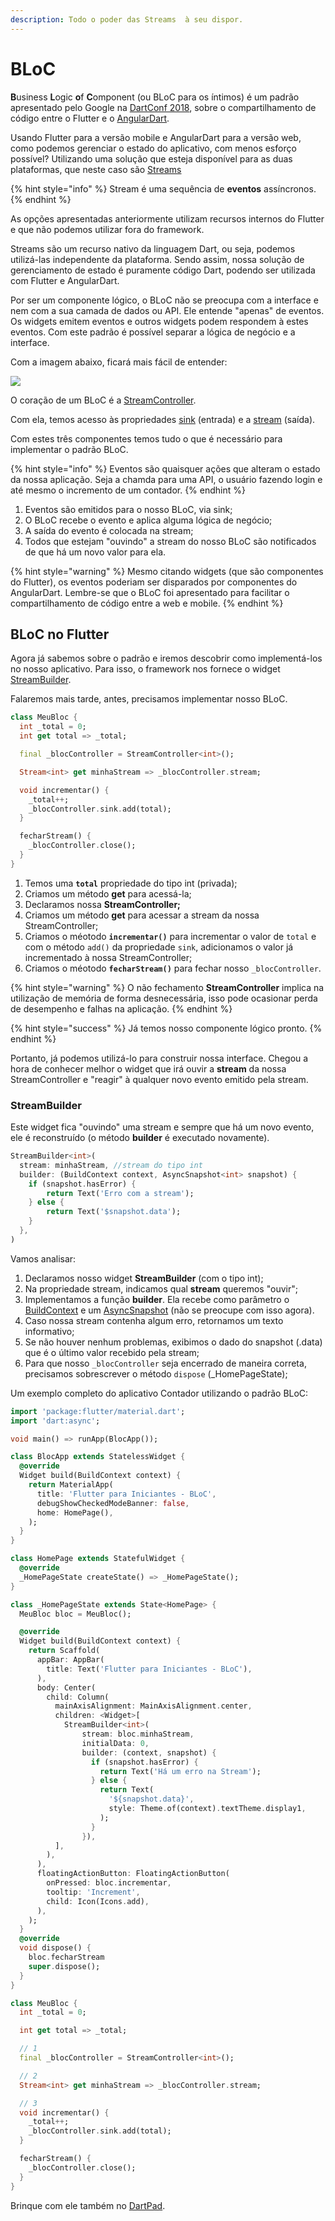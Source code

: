 ```yaml
---
description: Todo o poder das Streams  à seu dispor.
---
```


# BLoC

**B**usiness **L**ogic **o**f **C**omponent \(ou BLoC para os íntimos\) é um padrão apresentado pelo Google na [DartConf 2018](https://www.youtube.com/watch?v=PLHln7wHgPE), sobre o compartilhamento de código entre o Flutter e o [AngularDart](https://angulardart.dev).

Usando Flutter para a versão mobile e AngularDart para a versão web, como podemos gerenciar o estado do aplicativo, com menos esforço possível? Utilizando uma solução que esteja disponível para as duas plataformas, que neste caso são [Streams](https://dart.dev/tutorials/language/streams)

{% hint style="info" %}
Stream é uma sequência de **eventos** assíncronos.
{% endhint %}

As opções apresentadas anteriormente utilizam recursos internos do Flutter e que não podemos utilizar fora do framework.

Streams são um recurso nativo da linguagem Dart, ou seja, podemos utilizá-las independente da plataforma. Sendo assim, nossa solução de gerenciamento de estado é puramente código Dart, podendo ser utilizada com Flutter e AngularDart.

Por ser um componente lógico, o BLoC não se preocupa com a interface e nem com a sua camada de dados ou API. Ele entende "apenas" de eventos. Os widgets emitem eventos e outros widgets podem respondem à estes eventos. Com este padrão é possível separar a lógica de negócio e a interface.

Com a imagem abaixo, ficará mais fácil de entender:

![](../.gitbook/assets/untitled-diagram.jpg)

O coração de um BLoC é a [StreamController](https://api.dart.dev/stable/2.4.1/dart-async/StreamController-class.html).

Com ela, temos acesso às propriedades [sink](https://api.dart.dev/stable/2.4.1/dart-async/StreamController/sink.html) \(entrada\) e a [stream](https://api.dart.dev/stable/2.4.1/dart-async/StreamController/stream.html) \(saída\).

Com estes três componentes temos tudo o que é necessário para implementar o padrão BLoC.

{% hint style="info" %}
Eventos são quaisquer ações que alteram o estado da nossa aplicação. Seja a chamda para uma API, o usuário fazendo login e até mesmo o incremento de um contador.
{% endhint %}

1. Eventos são emitidos para o nosso BLoC, via sink;
2. O BLoC recebe o evento e aplica alguma lógica de negócio;
3. A saída do evento é colocada na stream;
4. Todos que estejam "ouvindo" a stream do nosso BLoC são notificados de que há um novo valor para ela.

{% hint style="warning" %}
Mesmo citando widgets \(que são componentes do Flutter\), os eventos poderiam ser disparados por componentes do AngularDart. Lembre-se que o BLoC foi apresentado para facilitar o compartilhamento de código entre a web e mobile.
{% endhint %}

## BLoC no Flutter

Agora já sabemos sobre o padrão e iremos descobrir como implementá-los no nosso aplicativo. Para isso, o framework nos fornece o widget [StreamBuilder](https://api.flutter.dev/flutter/widgets/StreamBuilder-class.html).

Falaremos mais tarde, antes, precisamos implementar nosso BLoC.

```dart
class MeuBloc {
  int _total = 0;
  int get total => _total;

  final _blocController = StreamController<int>();

  Stream<int> get minhaStream => _blocController.stream;

  void incrementar() {
    _total++;
    _blocController.sink.add(total);
  }

  fecharStream() {
    _blocController.close();
  }
}
```

1. Temos uma **`total`** propriedade do tipo int \(privada\);
2. Criamos um método **get** para acessá-la;
3. Declaramos nossa **StreamController;**
4. Criamos um método **get** para acessar a stream da nossa StreamController;
5. Criamos o méotodo **`incrementar()`** para incrementar o valor de `total` e com o método `add()` da propriedade `sink`, adicionamos o valor já incrementado à nossa StreamController;
6. Criamos o méotodo **`fecharStream()`** para fechar nosso `_blocController`.

{% hint style="warning" %}
O não fechamento **StreamController** implica na utilização de memória de forma desnecessária, isso pode ocasionar perda de desempenho e falhas na aplicação.
{% endhint %}

{% hint style="success" %}
Já temos nosso componente lógico pronto.
{% endhint %}

Portanto, já podemos utilizá-lo para construir nossa interface. Chegou a hora de conhecer melhor o widget que irá ouvir a **stream** da nossa StreamController e "reagir" à qualquer novo evento emitido pela stream.

### StreamBuilder

Este widget fica "ouvindo" uma stream e sempre que há um novo evento, ele é reconstruído \(o método **builder** é executado novamente\).

```dart
StreamBuilder<int>(
  stream: minhaStream, //stream do tipo int
  builder: (BuildContext context, AsyncSnapshot<int> snapshot) {
    if (snapshot.hasError) {
        return Text('Erro com a stream');
    } else {
        return Text('$snapshot.data');    
    }
  },
)
```

Vamos analisar:

1. Declaramos nosso widget **StreamBuilder** \(com o tipo int\);
2. Na propriedade stream, indicamos qual **stream** queremos "ouvir";
3. Implementamos a função **builder**. Ela recebe como parâmetro o [BuildContext](https://api.flutter.dev/flutter/widgets/BuildContext-class.html) e um [AsyncSnapshot](https://api.flutter.dev/flutter/widgets/AsyncSnapshot-class.html) \(não se preocupe com isso agora\).
4. Caso nossa stream contenha algum erro, retornamos um texto informativo;
5. Se não houver nenhum problemas, exibimos o dado do snapshot \(.data\) que é o último valor recebido pela stream;
6. Para que nosso `_blocController` seja encerrado de maneira correta, precisamos sobrescrever o método `dispose` \(\_HomePageState\);

Um exemplo completo do aplicativo Contador utilizando o padrão BLoC:

```dart
import 'package:flutter/material.dart';
import 'dart:async';

void main() => runApp(BlocApp());

class BlocApp extends StatelessWidget {
  @override
  Widget build(BuildContext context) {
    return MaterialApp(
      title: 'Flutter para Iniciantes - BLoC',
      debugShowCheckedModeBanner: false,
      home: HomePage(),
    );
  }
}

class HomePage extends StatefulWidget {
  @override
  _HomePageState createState() => _HomePageState();
}

class _HomePageState extends State<HomePage> {
  MeuBloc bloc = MeuBloc();

  @override
  Widget build(BuildContext context) {
    return Scaffold(
      appBar: AppBar(
        title: Text('Flutter para Iniciantes - BLoC'),
      ),
      body: Center(
        child: Column(
          mainAxisAlignment: MainAxisAlignment.center,
          children: <Widget>[
            StreamBuilder<int>(
                stream: bloc.minhaStream,
                initialData: 0,
                builder: (context, snapshot) {
                  if (snapshot.hasError) {
                    return Text('Há um erro na Stream');
                  } else {
                    return Text(
                      '${snapshot.data}',
                      style: Theme.of(context).textTheme.display1,
                    );
                  }
                }),
          ],
        ),
      ),
      floatingActionButton: FloatingActionButton(
        onPressed: bloc.incrementar,
        tooltip: 'Increment',
        child: Icon(Icons.add),
      ),
    );
  }
  @override
  void dispose() {
    bloc.fecharStream
    super.dispose();
  }
}

class MeuBloc {
  int _total = 0;

  int get total => _total;

  // 1
  final _blocController = StreamController<int>();

  // 2
  Stream<int> get minhaStream => _blocController.stream;

  // 3
  void incrementar() {
    _total++;
    _blocController.sink.add(total);
  }

  fecharStream() {
    _blocController.close();
  }
}
```

Brinque com ele também no [DartPad](https://dartpad.dev/b6409e10de32b280b8938aa75364fa7b).

